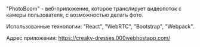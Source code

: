 "PhotoBoom" - веб-приложение, которое транслирует видеопоток с камеры пользователя, с возможностью делать фото. 

Использованные технологии: "React", "WebRTC", "Bootstrap", "Webpack".

Адрес приложения: https://creaky-dresses.000webhostapp.com/
